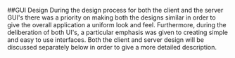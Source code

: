 ##GUI Design
During the design process for both the client and the server GUI's there was a priority on making both the designs similar in order  to give the overall application a uniform look and feel. Furthermore, during the deliberation of both UI's, a particular emphasis was given to creating simple and easy to use interfaces. Both the client and server design will be discussed separately below in order to give a more detailed description.

